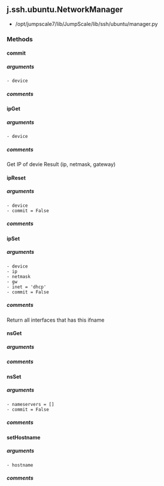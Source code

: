 ## j.ssh.ubuntu.NetworkManager

- /opt/jumpscale7/lib/JumpScale/lib/ssh/ubuntu/manager.py

### Methods

#### commit 
##### arguments

    - device

##### comments

#### ipGet 
##### arguments

    - device

##### comments

Get IP of devie
Result (ip, netmask, gateway)

#### ipReset 
##### arguments

    - device
    - commit = False

##### comments

#### ipSet 
##### arguments

    - device
    - ip
    - netmask
    - gw
    - inet = 'dhcp'
    - commit = False

##### comments

Return all interfaces that has this ifname

#### nsGet 
##### arguments

##### comments

#### nsSet 
##### arguments

    - nameservers = []
    - commit = False

##### comments

#### setHostname 
##### arguments

    - hostname

##### comments

